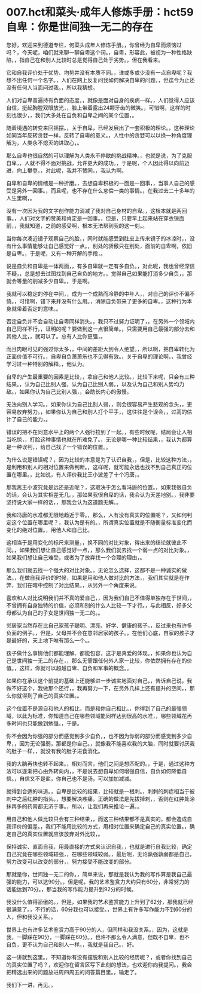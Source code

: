 # 007.hct和菜头·成年人修炼手册：hct59 自卑：你是世间独一无二的存在

您好，欢迎来到德道专栏，何菜头成年人修炼手册。，你曾经为自卑而烦恼过吗？，今天呢，咱们就来聊一聊自卑这个词。，自卑，形容此，被视为一种性格缺陷，，指自己在和别人比较时总是觉得自己处于劣势。，但在我看来。

它和自我评价处于优势、均势并没有本质不同。，谁或多或少没有一点自卑呢？我想不出任何一个名字。，人们在网上反复问我如何解决自卑的问题，，但迄今为止还没有任何人当面问过我。，所以我猜想。

人们对自卑普遍持有负面的态度，，就像是面对自身的疾病一样。，人们觉得人应该自信，挺起胸膛双眼放光，，脸上带着露出24颗牙齿的微笑。，可惜啊，这样的时刻也很少，，我们大多处在自负和自卑之间的某个位置，。

随着境遇的转变来回摇摆。，关于自卑，已经发展出了一套积极的理论。，这种理论如同当年反转贪婪一样，反转了自卑的意义。，人性中的贪婪可以以换一种角度理解为，人类永不熄灭的进取心，。

那么自卑也很自然的可以理解为人类永不停歇的挑战精神。，也就是说，为了克服自卑，，人就不得不面对挑战，允许更大的成功。，于是呢，个人因此得以向前迈进，向上攀登。，对此呢，我并不赞同。，我认为啊。

自卑和自卑的情绪是一种折磨。，去想自卑积极的一面是一回事，，当事人自己的感受是另外一回事。，而且呢，也不存在什么怠偿一类的事情。，在我过去二十多年的人生里啊，。

没有一次因为我的文字创作能力消减了我对自己身材的自卑。，这根本就是两回事。，人们对文字的赞美和肯定是一回事。，但是，只要早上起来站在穿衣镜面前，，我就知道，之前的感受啊，根本无法帮到我的这一刻。。

当你每次凑近镜子观察自己的脸，，同时就能感受到肚皮上传来镜子的冰凉时，，没有什么事情能够让自己感觉好一点。，别处的骄傲只在别处，面前的自卑啊，依旧是自卑。，于是呢，又有一种开解的手段，。

说是自负和自卑是一体两面，，有多自卑就一定有多自负。，对此呢，我也曾经深信不疑，，总是想去试图找到自己自负的地方。，觉得自己如果能打消多少自负，，那就会等量的削减多少自卑。，于是啊。

我就可以稳定的停在中间，，成为一个成熟而冷静的中年人，，对自己的评价不偏不倚。，可惜啊，错下来并没有什么用。，消除自负带来了更多的自卑。，这种行为本身就带着否定的意味。。

否定自负并不会自动让自卑同样消失。，我只不过努力证明了，，在另外一个领域内自己同样不行。，证明的呢？要做到这一点很简单。，只需要用自己最强的部分去和其他人比，，就可以了。总有人比你更强，。

而且肉眼可见的强过你太多，，中间的差距大到令人绝望。，所以啊，把自卑转化为正面价值不可行。，自卑自负萧萧乐也不见得有效。，关于自卑的理论啊，，我曾经学习过一种特别的解释。，他认为。

自卑的产生最重要的因素是比较，，拿自己和他人比较。，比较下来呢，只会有三种结果。，认为自己比别人强，认为自己比别人弱，，以及认为自己和别人势均力敌。，如果你认为自己比别人强，，会助长内心的傲慢。

无法向别人学习。，如果你认为自己比别人弱，，则会很容易产生悲观的念头，，更容易放弃努力。，如果你认为自己和别人打个平手，，这往往是个误会，，过高的估计了自己的能力，。

错误的把不在同意水平上的两个人强行拉到了一起。，有些时候呢，结局会让人相当吃惊，，打脸这种事情也就在所难免了。，无论是哪一种比较结果，，我认为都算是一种误判，，给自己找了一个错误的位置。。

为什么说是错误呢？，因为比较的本意是为了认识自我，，但是，比较这种方法，，是利用和别人的相对位置来做判断。，这样呢，就可能永远也找不到自己真正的位置在哪里。，比如说，有人评价我比王小波差了十个冯唐，。

那我离王小波究竟是远还是近呢？，这取决于怎么看冯唐的位置。，如果我很自负的话，会认为其实相差无几。，那如果我很自卑的话，我会认为天差地别。，我非要坚持说大家一样的话，，那我会认为这道题无解。。

我和冯唐的水准都无限地趋近于零。，那么，人有没有真实的位置呢？，又如何判定这个位置在哪里呢？，我认为是有的。，所谓真实位置就是不随衡量标准变化而变化的绝对位置。，用他人和自己比。

这相当于是用变化的标尺来测量，，换不同的对比对象，得出来的结论就彼此不同。，如果我们想让自己感觉好一点，，那么我们就去找一个弱一点的对比对象。，如果我们想让自己难受，或者为了放弃找一个合理的理由，。

那么我们就去找一个强大的对比对象。，无论怎么选择，这都不是一种诚实的做法。，在做自我评价的时候，如果是用和他人做对比的方法，，我们其实就是在作弊，我们在暗中控制了对比结果。，从另外一个角度来说。

喜欢和人对比说明我们并不真的爱自己，，因为我们自己不值得单独存在于世间，，不曾拥有自身独特的价值，必须和别的什么人比较一下才行。，与此相反，好多父母都认为自己的子女是世间独一无二的。。

邻居家当然存在比自己家孩子聪明、漂亮、好学、健康的孩子。，反过来也有许多负面的例子。，但是，父母并不会在意邻居家的孩子。，在他们心底，自家的孩子才是最好的，天上地下唯有那么一个。。

孩子做什么事情他们都能理解、都能包容，这才是真爱的体现。，如果你也认为自己是世间独一无二的存在，，那么无需跟任何外人家一比较，你依然拥有存在的价值。，这样，你就可以超越自卑、自负和军事的概念。。

如果你在承认这个前提的基础上还能够进一步诚实地面对自己，，告诉自己说，我做不好这个，我做那个还行，，我再努力一下，在另外几样上还有提升的空间，，那么你就得到了自己的真实位置。。

这个位置不是源自和他人的相比，而是和你自己相比。，你得到了自己的最强领域，以此为标准，你知道自己在哪些领域能同样达到很高的水准，，哪些领域花再多时间也只能做到勉强。，于是。

你不会因为你强的部分而感觉到多少自负，，也不因为你弱的部分而感觉到多少自卑，，因为无论强弱，那都是你自己。，就像我不能喜欢我的大脑，同时就要讨厌我的肚子一样，，就没有我的肚子进食消化。

我的大脑再快也转不起来。，相对而言，他们之间是想匹配的。，于是，通过这种方法可以逐渐把心由外转向内，，不是说去想自卑如何增强自信，自负如何降低自信。，自信又不是盐，你自己也不是汤，可以加加减减。

就得到合适的味道。，自卑是比较的结果，比较就是一根刺。，刺刺的刺症相当于被刺中之后红肿的指头。，想要解决疼痛，正确的做法是先拔掉刺，，否则在红肿处涂抹再多的药膏都无济于事。，所以，让我们再来推论一遍。。

用自己和他人做比较只会有三种结果，，而这三种结果都不是真实的，都会造成自我评价的偏差。，我们不能用比较的方式，用相对位置来确定自己的真实位置。，确定自己的真实位置就应该放弃对外比较，。

保持诚实、直面自我，用最直接的方式来认识自我，，也就是进行自我比较，确定自己究竟在哪些领域较强，，在哪些领域较弱。，最后呢，无论孰强孰弱都是自己，努力改变可以改变的部分，，努力接受不能改变的部分。

那就是你，世间独一无二的你。，简单来说，那就是我认为我的写作算是我自己最强的能力，可以达90分。，但是呢，我的艺术鉴赏力大约只有60分，非常努力的话能达到70分。，那当我的写作能力提升到92分的时候。

我没什么值得骄傲的。，但是，如果我的艺术鉴赏能力上升到了62分，那我就已经很满意了。，不行的话，60分我也可以接受。，世界上有许多写作能力不到60分的人，但和我没关系。。

世界上也有许多艺术鉴赏力高于90分的人，但同样和我没关系。，因为，这就是我，一脚踩在90分，一脚踩在60分。，也许不那么令人满意，但既不自卑，也不自负，更不认为自己和别人一样。，我就是我自己。，好。

这一讲就到这里。，不知道你有没有摆脱和别人比较的经历呢？，或者你找到自己的真实位置了吗？，欢迎你在留言区写下此刻的想法，也欢迎你向我提问。，我会把精选出来的问题放进周四周五的问答篇目里。，输走了。

我们下一讲，再见。。